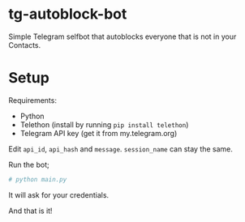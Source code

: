 # tg-autoblock-bot
Simple Telegram selfbot that autoblocks everyone that is not in your Contacts.

# Setup
Requirements:
* Python
* Telethon (install by running `pip install telethon`)
* Telegram API key (get it from my.telegram.org)

Edit `api_id`, `api_hash` and `message`. `session_name` can stay the same.

Run the bot;

```sh
# python main.py
```

It will ask for your credentials.

And that is it!
